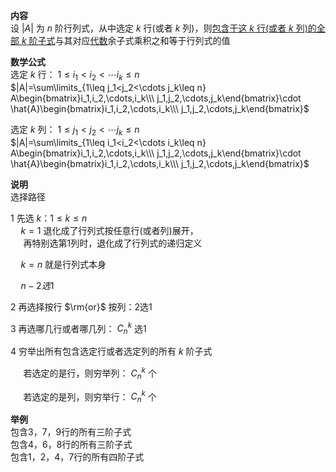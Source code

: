 **内容**  
设 $|A|$ 为 $n$ 阶行列式，从中选定 $k$ 行(或者 $k$ 列)，则<u>包含于这 $k$ 行(或者 $k$ 列)的全部 $k$ 阶子式</u>与其对应<u>代数</u>余子式乘积之和等于行列式的值  
  
**数学公式**  
选定 $k$ 行：  $1\leq i_1<i_2<\cdots i_k\leq n$   
 $|A|=\sum\limits_{1\leq j_1<j_2<\cdots j_k\leq n}  
A\begin{bmatrix}i_1,i_2,\cdots,i_k\\\ j_1,j_2,\cdots,j_k\end{bmatrix}\cdot  
\hat{A}\begin{bmatrix}i_1,i_2,\cdots,i_k\\\ j_1,j_2,\cdots,j_k\end{bmatrix}$   
  
选定 $k$ 列：  $1\leq j_1<j_2<\cdots j_k\leq n$   
 $|A|=\sum\limits_{1\leq i_1<i_2<\cdots i_k\leq n}  
A\begin{bmatrix}i_1,i_2,\cdots,i_k\\\ j_1,j_2,\cdots,j_k\end{bmatrix}\cdot  
\hat{A}\begin{bmatrix}i_1,i_2,\cdots,i_k\\\ j_1,j_2,\cdots,j_k\end{bmatrix}$   
  
**说明**  
选择路径  
  
1 先选 $k：1\le k\le n$   
 $\quad k=1$ 退化成了行列式按任意行(或者列)展开，  
 $\quad$ 再特别选第1列时，退化成了行列式的递归定义  
  
 $\quad k=n$ 就是行列式本身  
  
 $\quad n-2选1$   
  
2 再选择按行 $\rm{or}$ 按列：2选1  
  
3 再选哪几行或者哪几列： $C_n^k$ 选1  
  
4 穷举出所有包含选定行或者选定列的所有 $k$ 阶子式  
  
 $\quad$ 若选定的是行，则穷举列： $C_n^k$ 个  
  
 $\quad$ 若选定的是列，则穷举行： $C_n^k$ 个  
  
**举例**  
包含3，7，9行的所有三阶子式  
包含4，6，8行的所有三阶子式  
包含1，2，4，7行的所有四阶子式  
